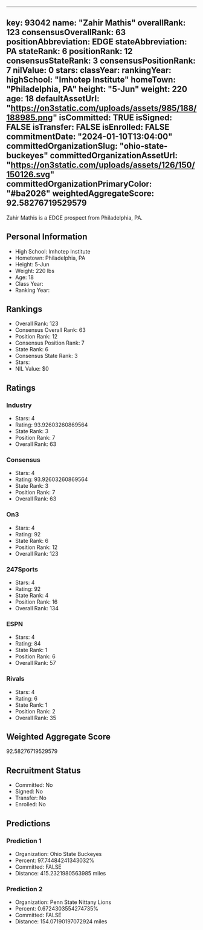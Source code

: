 ---
  key: 93042
  name: "Zahir Mathis"
  overallRank: 123
  consensusOverallRank: 63
  positionAbbreviation: EDGE
  stateAbbreviation: PA
  stateRank: 6
  positionRank: 12
  consensusStateRank: 3
  consensusPositionRank: 7
  nilValue: 0
  stars: 
  classYear: 
  rankingYear: 
  highSchool: "Imhotep Institute"
  homeTown: "Philadelphia, PA"
  height: "5-Jun"
  weight: 220
  age: 18
  defaultAssetUrl: "https://on3static.com/uploads/assets/985/188/188985.png"
  isCommitted: TRUE
  isSigned: FALSE
  isTransfer: FALSE
  isEnrolled: FALSE
  commitmentDate: "2024-01-10T13:04:00"
  committedOrganizationSlug: "ohio-state-buckeyes"
  committedOrganizationAssetUrl: "https://on3static.com/uploads/assets/126/150/150126.svg"
  committedOrganizationPrimaryColor: "#ba2026"
  weightedAggregateScore: 92.58276719529579
  ---
  
  Zahir Mathis is a EDGE prospect from Philadelphia, PA.
  
  ## Personal Information
  - High School: Imhotep Institute
  - Hometown: Philadelphia, PA
  - Height: 5-Jun
  - Weight: 220 lbs
  - Age: 18
  - Class Year: 
  - Ranking Year: 
  
  ## Rankings
  - Overall Rank: 123
  - Consensus Overall Rank: 63
  - Position Rank: 12
  - Consensus Position Rank: 7
  - State Rank: 6
  - Consensus State Rank: 3
  - Stars: 
  - NIL Value: $0
  
  ## Ratings
  
  ### Industry
  - Stars: 4
  - Rating: 93.92603260869564
  - State Rank: 3
  - Position Rank: 7
  - Overall Rank: 63
  
  ### Consensus
  - Stars: 4
  - Rating: 93.92603260869564
  - State Rank: 3
  - Position Rank: 7
  - Overall Rank: 63
  
  ### On3
  - Stars: 4
  - Rating: 92
  - State Rank: 6
  - Position Rank: 12
  - Overall Rank: 123
  
  ### 247Sports
  - Stars: 4
  - Rating: 92
  - State Rank: 4
  - Position Rank: 16
  - Overall Rank: 134
  
  ### ESPN
  - Stars: 4
  - Rating: 84
  - State Rank: 1
  - Position Rank: 6
  - Overall Rank: 57
  
  ### Rivals
  - Stars: 4
  - Rating: 6
  - State Rank: 1
  - Position Rank: 2
  - Overall Rank: 35
  
  ## Weighted Aggregate Score
  92.58276719529579
  
  ## Recruitment Status
  - Committed: No
  - Signed: No
  - Transfer: No
  - Enrolled: No
  
  
  
  ## Predictions
  
  ### Prediction 1
  - Organization: Ohio State Buckeyes
  - Percent: 97.74484241343032%
  - Committed: FALSE
  - Distance: 415.2321980563985 miles
  
  ### Prediction 2
  - Organization: Penn State Nittany Lions
  - Percent: 0.6724303554274735%
  - Committed: FALSE
  - Distance: 154.07190197072924 miles
  